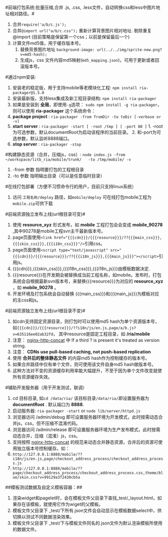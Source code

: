 #前端打包系统:批量压缩,合并 .js, .css, .less文件，自动转换css和less中图片地址相对路径。#
 1. 合并`require('a/b/c.js');`
 2. 合并`@import url("a/b/c.css");` 重新计算背景图片相对地址. 剔除重复@import (目前策略是保留第一个css；以前是保留最后一个)
 3. 计算文件md5值，用于缓存版本号。
    1. 替换背景图片地址 `background-image: url(../../img/sprite-new.png?v=md5-hash);`
    2. 生成js，css 文件内容md5映射(`md5_mapping.json`)，可用于更新或者回滚版本号。

#通过npm安装:
 1.  安装老的稳定版，用于支持mobile等老模块化工程:  `npm install ria-packager@1.5.0` 
 2.  安装最新版，支持less集成及新工程目录结构: `npm install ria-packager` 
 3.  如果是安装到 **全局**，即使用`-g`选项： `sudo npm install -g ria-packager`，则可以使用 **ria-packager** 这个系统命令：
   1.  **package project** : `ria-packager -from fromDir -to toDir [-verbose or -v]`
   2.  **start    server** : `ria-packager -start [ -root /tmp ] [ -port 80 ]`
      1. -root为可选参数，默认documentRoot为启动该程序的当前目录。
      2. 和-port为可选参数，默认监听8888端口。
   3.  **stop     server** : `ria-packager -stop`

#构建静态资源（合并，压缩js，css）:
 `node index.js -from ~/workspace/litb_ria/mobile/trunk/   -to /tmp/mobile/ -v `
 1. -from 参数 指明要打包的工程根目录
 2. -to 参数 指明输出目录（可以是任意临时目录）

#在线打包部署（方便不习惯命令行的用户，目前只支持linux系统）
 1. 访问 `工程名称/deploy` 路径，如`mobile/deploy` 可在线打包mobile工程为`mobile.zip`可供下载
 
#前端资源独立发布上线(url根目录可变)#
 1. 使用 **resource_xyz** 形式发布，如 **mobile** 工程打包会会变成 **mobile_90278** ,其中90278是mobile工程svn主干最新版本号。
 2. page页面使用`<link href="{{{cdn}}}/{{{resource}}}/??{{{main_css}}},{{{skin_css}}},{{{i18n_css}}}"/>`引用css。
 3. page页面使用`<script type="text/javascript" src="{{{cdn}}}/{{{resource}}}/??{{{i18n_js}}},{{{main_js}}}"></script>`引用js。
 4. {{{cdn}}},{{{skin_css}}},{{{i18n_css}}},{{{i18n_js}}}由模板数据决定.
 5. {{{resource}}}在开发期会被替换成当前工程名称，如mobile。发布时，打包系统会自根据最新svn版本号，来替换{{{resource}}}为对应的 **resource_xyz** ，如 **mobile_90278** 。
 6. 开发环境及打包系统会自动替换 {{{main_css}}}和{{{main_js}}}为模板对应的主css和js。

#前端资源独立发布上线(url根目录不变)#
 1. 如cdn支持固定资源目录，则打包时可以使用md5 hash为单个资源版本号，
 如`{{{cdn}}}/{{{resource}}}/??i18n/js/en.js,page/a/b.js?v=635116ee02ab32fd`，
 其中resource是固定工程目录，如 **/ria/mobile** 
 2. 注意： [nginx-http-concat](https://github.com/taobao/nginx-http-concat) 中 If a third ? is present it's treated as version string. 
 3. 注意： **CDNs use pull-based caching, not push-based replication**
 4. 使用 **合并后的整体静态文件** 的内容md5 hash作为控制缓存的版本号。
 5. 如果合并路径中仅有单个文件，则可使用该文件自身md5 hash做版本号。
 6. 这种方法对不变的资源缓存利用率能大幅提升，不至于因为单个文件改变就使所有资源缓存失效。

 
#辅助开发服务器（用于开发测试，联调）
1. cd 目标目录, 如`cd /data/ria/` 该目标目录`/data/ria/`即设置服务器为 **documentRoot** . 默认端口为 **8888**.
2. 启动服务器: `ria-packager -start` or `node lib/server/httpd.js`
3. 浏览器访问 /admin/debug 即可设置服务器环境为开发模式，此时按需动态合并js，css，但不压缩不混淆代码。
4. 浏览器访问 /admin/release 即可设置服务器环境为生产发布模式，此时按需动态合并，压缩（混淆）js，css。
5. 支持按照 [nginx-http-concat](https://github.com/taobao/nginx-http-concat) 的规范来动态合并静态资源，合并后的资源可使用独立版本号控制缓存。如：
  1. `http://127.0.0.1:8888/mobile/??i18n/js/en.js,page/checkout_address_process/checkout_address_process.js`
  2. `http://127.0.0.1:8888/mobile/??page/checkout_address_process/checkout_address_process.css,theme/blue/skin.css?v=99129a3f2430cb5a`

##模板测试数据及自定义模板容器：##
1. 渲染widget和pagelet时，会在模板文件父目录下查找_test/_layout.html，如果存在该模板，就使用它作为wiget的父模板。
2. 模板文件父目录下 _test/下所有.json文件会自动显示在模板数据select中，供切换以测试不同数据渲染效果。
3. 模板文件父目录下 _test/下与模板文件同名的.json文件为默认渲染模板所使用的数据文件。
